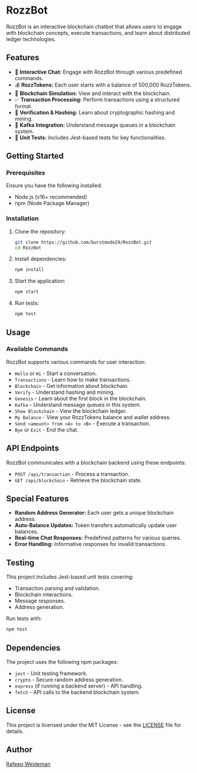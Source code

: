 # RozzBot

RozzBot is an interactive blockchain chatbot that allows users to engage with blockchain concepts, execute transactions, and learn about distributed ledger technologies. 

## Features
- 💬 **Interactive Chat:** Engage with RozzBot through various predefined commands.
- 💰 **RozzTokens:** Each user starts with a balance of 500,000 RozzTokens.
- 🔗 **Blockchain Simulation:** View and interact with the blockchain.
- ✅ **Transaction Processing:** Perform transactions using a structured format.
- 🔄 **Verification & Hashing:** Learn about cryptographic hashing and mining.
- 📡 **Kafka Integration:** Understand message queues in a blockchain system.
- 🧪 **Unit Tests:** Includes Jest-based tests for key functionalities.

## Getting Started

### Prerequisites
Ensure you have the following installed:
- Node.js (v16+ recommended)
- npm (Node Package Manager)

### Installation
1. Clone the repository:
   ```sh
   git clone https://github.com/burstmode29/RozzBot.git
   cd RozzBot
   ```
2. Install dependencies:
   ```sh
   npm install
   ```
3. Start the application:
   ```sh
   npm start
   ```
4. Run tests:
   ```sh
   npm test
   ```

## Usage

### Available Commands
RozzBot supports various commands for user interaction:
- `Hello` or `Hi` - Start a conversation.
- `Transactions` - Learn how to make transactions.
- `Blockchain` - Get information about blockchain.
- `Verify` - Understand hashing and mining.
- `Genesis` - Learn about the first block in the blockchain.
- `Kafka` - Understand message queues in this system.
- `Show Blockchain` - View the blockchain ledger.
- `My Balance` - View your RozzTokens balance and wallet address.
- `Send <amount> from <A> to <B>` - Execute a transaction.
- `Bye` or `Exit` - End the chat.

## API Endpoints
RozzBot communicates with a blockchain backend using these endpoints:
- `POST /api/transaction` - Process a transaction.
- `GET /api/blockchain` - Retrieve the blockchain state.

## Special Features
- **Random Address Generator:** Each user gets a unique blockchain address.
- **Auto-Balance Updates:** Token transfers automatically update user balances.
- **Real-time Chat Responses:** Predefined patterns for various queries.
- **Error Handling:** Informative responses for invalid transactions.

## Testing
This project includes Jest-based unit tests covering:
- Transaction parsing and validation.
- Blockchain interactions.
- Message responses.
- Address generation.

Run tests with:
```sh
npm test
```

## Dependencies
The project uses the following npm packages:
- `jest` - Unit testing framework.
- `crypto` - Secure random address generation.
- `express` (if running a backend server) - API handling.
- `fetch` - API calls to the backend blockchain system.

## License
This project is licensed under the MIT License - see the [LICENSE](LICENSE) file for details.

## Author
[Rafeeq Weideman](https://github.com/burstmode29)

